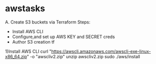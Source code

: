 # awstasks
A. Create S3 buckets via Terraform
Steps:
* Install AWS CLI
* Configure,and set up AWS KEY and SECRET creds
* Author S3 creation tf

1)Install AWS CLI
curl "https://awscli.amazonaws.com/awscli-exe-linux-x86_64.zip" -o "awscliv2.zip"
unzip awscliv2.zip
sudo ./aws/install
